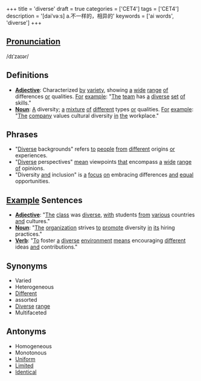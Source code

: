 +++
title = 'diverse'
draft = true
categories = ['CET4']
tags = ['CET4']
description = '[daiˈvəːs] a.不一样的，相异的'
keywords = ['ai words', 'diverse']
+++

## [Pronunciation](/post/pronunciation/)
/dɪˈzaɪər/

## Definitions
- **[Adjective](/post/adjective/)**: Characterized [by](/post/by/) [variety](/post/variety/), showing [a](/post/a/) [wide](/post/wide/) [range](/post/range/) [of](/post/of/) differences [or](/post/or/) qualities. [For](/post/for/) [example](/post/example/): "[The](/post/the/) [team](/post/team/) has [a](/post/a/) [diverse](/post/diverse/) [set](/post/set/) [of](/post/of/) skills."
- **[Noun](/post/noun/)**: [A](/post/a/) diversity; [a](/post/a/) [mixture](/post/mixture/) [of](/post/of/) [different](/post/different/) types [or](/post/or/) qualities. [For](/post/for/) [example](/post/example/): "[The](/post/the/) [company](/post/company/) values cultural diversity [in](/post/in/) [the](/post/the/) workplace."

## Phrases
- "[Diverse](/post/diverse/) backgrounds" refers [to](/post/to/) [people](/post/people/) [from](/post/from/) [different](/post/different/) origins [or](/post/or/) experiences.
- "[Diverse](/post/diverse/) perspectives" [mean](/post/mean/) viewpoints [that](/post/that/) encompass [a](/post/a/) [wide](/post/wide/) [range](/post/range/) [of](/post/of/) opinions.
- "Diversity [and](/post/and/) inclusion" is [a](/post/a/) [focus](/post/focus/) [on](/post/on/) embracing differences [and](/post/and/) [equal](/post/equal/) opportunities.

## [Example](/post/example/) Sentences
- **[Adjective](/post/adjective/)**: "[The](/post/the/) [class](/post/class/) was [diverse](/post/diverse/), [with](/post/with/) students [from](/post/from/) [various](/post/various/) countries [and](/post/and/) cultures."
- **[Noun](/post/noun/)**: "[The](/post/the/) [organization](/post/organization/) strives [to](/post/to/) [promote](/post/promote/) diversity [in](/post/in/) [its](/post/its/) hiring practices."
- **[Verb](/post/verb/)**: "[To](/post/to/) foster [a](/post/a/) [diverse](/post/diverse/) [environment](/post/environment/) [means](/post/means/) encouraging [different](/post/different/) ideas [and](/post/and/) contributions."

## Synonyms
- Varied
- Heterogeneous
- [Different](/post/different/)
- assorted
- [Diverse](/post/diverse/) [range](/post/range/)
- Multifaceted

## Antonyms
- Homogeneous
- Monotonous
- [Uniform](/post/uniform/)
- [Limited](/post/limited/)
- [Identical](/post/identical/)
